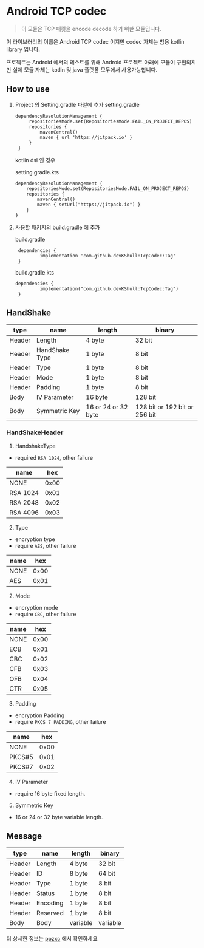 # Android TCP codec

> 이 모듈은 TCP 패킷을 encode decode 하기 위한 모듈입니다.

이 라이브러리의 이름은 Android TCP codec 이지만 codec 자체는 범용 kotlin library 입니다.

프로젝트는 Android 에서의 테스트를 위해 Android 프로젝트 아래에 모듈이 구현되지만 실제 모듈 자체는 kotlin 및 java 플랫폼 모두에서 사용가능합니다.

## How to use

1. Project 의 Setting.gradle 파일에 추가
   setting.gradle
   ``` 
   dependencyResolutionManagement {
		repositoriesMode.set(RepositoriesMode.FAIL_ON_PROJECT_REPOS)
		repositories {
			mavenCentral()
			maven { url 'https://jitpack.io' }
		}
	}
    ```

   kotlin dsl 인 경우

   setting.gradle.kts
    ``` 
    dependencyResolutionManagement {
		repositoriesMode.set(RepositoriesMode.FAIL_ON_PROJECT_REPOS)
		repositories {
			mavenCentral()
			maven { setUrl("https://jitpack.io") }
		}
	}
    ```
2. 사용할 패키지의 build.gradle 에 추가

   build.gradle
   ```
    dependencies {
	        implementation 'com.github.devKShull:TcpCodec:Tag'
	}
   ```

   build.gradle.kts
   ```
   dependencies {
	        implementation("com.github.devKShull:TcpCodec:Tag")
	}
   ```

## HandShake

| type   | name           | length              | binary                        |
|--------|----------------|---------------------|-------------------------------|
| Header | Length         | 4 byte              | 32 bit                        |
| Header | HandShake Type | 1 byte              | 8 bit                         |
| Header | Type           | 1 byte              | 8 bit                         |
| Header | Mode           | 1 byte              | 8 bit                         |
| Header | Padding        | 1 byte              | 8 bit                         |
| Body   | IV Parameter   | 16 byte             | 128 bit                       |
| Body   | Symmetric Key  | 16 or 24 or 32 byte | 128 bit or 192 bit or 256 bit |

### HandShakeHeader

1. HandshakeType

- required `RSA 1024`, other failure

| name     | hex  |
|----------|------|
| NONE     | 0x00 |
| RSA 1024 | 0x01 |
| RSA 2048 | 0x02 |
| RSA 4096 | 0x03 |

2. Type

- encryption type
- require `AES`, other failure

| name | hex  |
|------|------|
| NONE | 0x00 |
| AES  | 0x01 |

2. Mode

- encryption mode
- require `CBC`, other failure

| name | hex  |
|------|------|
| NONE | 0x00 |
| ECB  | 0x01 |
| CBC  | 0x02 |
| CFB  | 0x03 |
| OFB  | 0x04 |
| CTR  | 0x05 |

3. Padding

- encryption Padding
- require `PKCS 7 PADDING`, other failure

| name   | hex  |
|--------|------|
| NONE   | 0x00 |
| PKCS#5 | 0x01 |
| PKCS#7 | 0x02 |

4. IV Parameter

- require 16 byte fixed length.

5. Symmetric Key

- 16 or 24 or 32 byte variable length.

## Message

| type   | name     | length   | binary   |
|--------|----------|----------|----------|
| Header | Length   | 4 byte   | 32 bit   |
| Header | ID       | 8 byte   | 64 bit   |
| Header | Type     | 1 byte   | 8 bit    |
| Header | Status   | 1 byte   | 8 bit    |
| Header | Encoding | 1 byte   | 8 bit    |
| Header | Reserved | 1 byte   | 8 bit    |
| Body   | Body     | variable | variable |

더 상세한 정보는 [ppzxc](https://github.com/ppzxc/codec) 에서 확인하세요